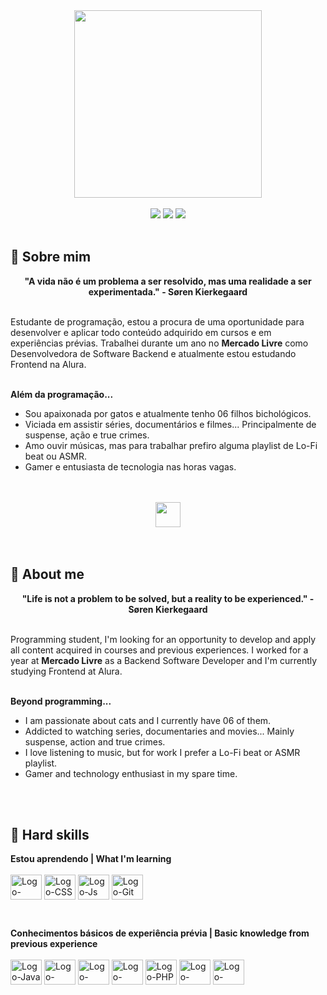 <div align="center">
  <a href="https://github.com/mxriannar">
    <img src="https://github.com/mxriannar/mxriannar/assets/86139436/fd70f9e6-6f9e-4b4b-88da-be00e3c09445" width="300">

  </a>
</div>
<br>

<div align="center">
  <!-- Social -->
  <a href="mailto:mxriannar@gmail.com"><img src="https://img.shields.io/badge/Gmail-D14836?style=for-the-badge&logo=gmail&logoColor=white"></a>
  <a href="https://www.linkedin.com/in/mxriannar/"><img src="https://img.shields.io/badge/LinkedIn-0077B5?style=for-the-badge&logo=linkedin&logoColor=white"></a>
  <a href="https://instagram.com/mxriannar"><img src="https://img.shields.io/badge/-Instagram-%23E4405F?style=for-the-badge&logo=instagram&logoColor=white"></a>
</div>
<br>

## 🌙 Sobre mim
<div align='center'>
  <b>"A vida não é um problema a ser resolvido, mas uma realidade a ser experimentada." - Søren Kierkegaard</b>
</div>
<br>

Estudante de programação, estou a procura de uma oportunidade para desenvolver e aplicar todo conteúdo adquirido em cursos e em experiências prévias. Trabalhei durante um ano no <b>Mercado Livre</b> como Desenvolvedora de Software Backend e atualmente estou estudando Frontend na Alura.
<br>
<br>

<b>Além da programação...</b>

- Sou apaixonada por gatos e atualmente tenho 06 filhos bichológicos.
- Viciada em assistir séries, documentários e filmes... Principalmente de suspense, ação e true crimes.
- Amo ouvir músicas, mas para trabalhar prefiro alguma playlist de Lo-Fi beat ou ASMR.
- Gamer e entusiasta de tecnologia nas horas vagas.

<br>
<br>
<div align="center">
  <img align="center" height="40" width="40" src="https://cdn-icons-png.flaticon.com/128/4534/4534770.png">
</div>

<br>
<br>

## 🌙 About me
<div align='center'>
  <b>"Life is not a problem to be solved, but a reality to be experienced." - Søren Kierkegaard</b>
</div>
<br>

Programming student, I'm looking for an opportunity to develop and apply all content acquired in courses and previous experiences. I worked for a year at <b>Mercado Livre</b> as a Backend Software Developer and I'm currently studying Frontend at Alura.
<br>
<br>

<b>Beyond programming...</b>

- I am passionate about cats and I currently have 06 of them.
- Addicted to watching series, documentaries and movies... Mainly suspense, action and true crimes.
- I love listening to music, but for work I prefer a Lo-Fi beat or ASMR playlist.
- Gamer and technology enthusiast in my spare time.

<br>
<br>

## 🌙 Hard skills
<b>Estou aprendendo | What I'm learning</b>
<br>
<br>
<img align="center" alt="Logo-HTML" height="40" width="50" src="https://cdn.jsdelivr.net/gh/devicons/devicon/icons/html5/html5-original.svg">
<img align="center" alt="Logo-CSS" height="40" width="50" src="https://cdn.jsdelivr.net/gh/devicons/devicon/icons/css3/css3-original.svg">
<img align="center" alt="Logo-Js" height="40" width="50" src="https://cdn.jsdelivr.net/gh/devicons/devicon/icons/javascript/javascript-original.svg">
<img align="center" alt="Logo-Git" height="40" width="50" src="https://cdn.jsdelivr.net/gh/devicons/devicon/icons/git/git-original.svg">


<br>

<b>Conhecimentos básicos de experiência prévia | Basic knowledge from previous experience</b> 
<br>
<br>
<img align="center" alt="Logo-Java" height="40" width="50" src="https://cdn.jsdelivr.net/gh/devicons/devicon/icons/java/java-original.svg">
<img align="center" alt="Logo-Csharp" height="40" width="50" src="https://cdn.jsdelivr.net/gh/devicons/devicon/icons/csharp/csharp-original.svg">
<img align="center" alt="Logo-React" height="40" width="50" src="https://cdn.jsdelivr.net/gh/devicons/devicon/icons/react/react-original.svg">
<img align="center" alt="Logo-NodeJS" height="40" width="50" src="https://cdn.jsdelivr.net/gh/devicons/devicon/icons/nodejs/nodejs-original.svg">
<img align="center" alt="Logo-PHP" height="40" width="50" src="https://cdn.jsdelivr.net/gh/devicons/devicon/icons/php/php-original.svg">
<img align="center" alt="Logo-Golang" height="40" width="50" src="https://cdn.jsdelivr.net/gh/devicons/devicon/icons/go/go-original-wordmark.svg">
<img align="center" alt="Logo-dotNet" height="40" width="50" src="https://cdn.jsdelivr.net/gh/devicons/devicon/icons/dot-net/dot-net-original.svg">

